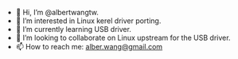 - 👋 Hi, I’m @albertwangtw.
- 👀 I’m interested in Linux kerel driver porting.
- 🌱 I’m currently learning USB driver.
- 💞️ I’m looking to collaborate on Linux upstream for the USB driver.
- 📫 How to reach me: alber.wang@gmail.com

<!---
albertwangtw/albertwangtw is a ✨ special ✨ repository because its `README.md` (this file) appears on your GitHub profile.
You can click the Preview link to take a look at your changes.
--->
